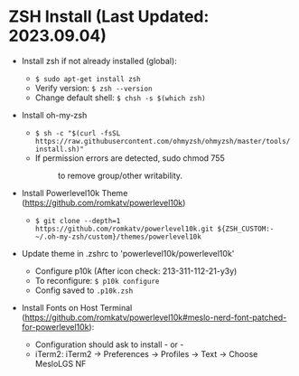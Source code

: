 # ZSH Install (Last Updated: 2023.09.04)

* Install zsh if not already installed (global):
  * `$ sudo apt-get install zsh`
  * Verify version: `$ zsh --version`
  * Change default shell: `$ chsh -s $(which zsh)`

* Install oh-my-zsh
	* `$ sh -c "$(curl -fsSL https://raw.githubusercontent.com/ohmyzsh/ohmyzsh/master/tools/install.sh)"`
	* If permission errors are detected, sudo chmod 755 <dir> to remove group/other writability.

* Install Powerlevel10k Theme (https://github.com/romkatv/powerlevel10k)
	* `$ git clone --depth=1 https://github.com/romkatv/powerlevel10k.git ${ZSH_CUSTOM:-~/.oh-my-zsh/custom}/themes/powerlevel10k`

* Update theme in .zshrc to 'powerlevel10k/powerlevel10k'
	* Configure p10k (After icon check: 213-311-112-21-y3y)
	* To reconfigure: `$ p10k configure`
	* Config saved to `.p10k.zsh`

* Install Fonts on Host Terminal (https://github.com/romkatv/powerlevel10k#meslo-nerd-font-patched-for-powerlevel10k):
  * Configuration should ask to install - or -
  * iTerm2: iTerm2 → Preferences → Profiles → Text → Choose MesloLGS NF